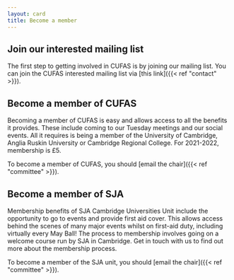 ```yaml
---
layout: card
title: Become a member
---
```


## Join our interested mailing list

The first step to getting involved in CUFAS is by joining our mailing list. You can join the CUFAS interested mailing list via [this link]({{< ref "contact" >}}).

## Become a member of CUFAS

Becoming a member of CUFAS is easy and allows access to all the benefits it provides. These include coming to our Tuesday meetings and our social events. All it requires is being a member of the University of Cambridge, Anglia Ruskin University or Cambridge Regional College. For 2021-2022, membership is £5.

To become a member of CUFAS, you should [email the chair]({{< ref "committee" >}}).

## Become a member of SJA

Membership benefits of SJA Cambridge Universities Unit include the opportunity to go to events and provide first aid cover. This allows access behind the scenes of many major events whilst on first-aid duty, including virtually every May Ball! The process to membership involves going on a welcome course run by SJA in Cambridge. Get in touch with us to find out more about the membership process.

To become a member of the SJA unit, you should [email the chair]({{< ref "committee" >}}).
